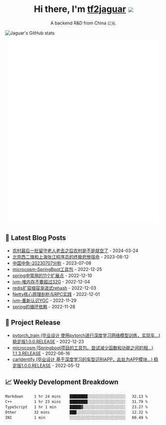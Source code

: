 <h1 align="center">Hi there, I'm <a href="https://tf2jaguar.github.io/" target="_blank">tf2jaguar</a> <img
src="https://github.com/blackcater/blackcater/raw/main/images/Hi.gif" height="32" /></h1>

<p align="center">A backend R&D from China 🇨🇳.</p>

<!-- github_readme_stats starts -->
![Jaguar's GitHub stats](https://github-readme-stats.vercel.app/api?username=tf2jaguar&count_private=true&show_icons=true&bg_color=30,e96443,904e95&icon_color=fff&&title_color=fff&text_color=fff)
<!-- github_readme_stats ends -->

<!-- custom_generate_github_stats starts -->
![](https://raw.githubusercontent.com/tf2jaguar/tf2jaguar/main/generated/overview.svg)
![](https://raw.githubusercontent.com/tf2jaguar/tf2jaguar/main/generated/languages.svg)
<!-- custom_generate_github_stats ends -->

## 📝 Latest Blog Posts

<!-- recent_blogs starts -->
* <a href='https://tf2jaguar.github.io/shanxi-rural-elderly-empty.html' target='_blank'>农村最后一批留守老人老去之后农村是不是就空了</a> - 2024-03-24
* <a href='https://tf2jaguar.github.io/life-beijing-shanghai-programer.html' target='_blank'>北京西二旗和上海张江程序员的终极悲惨宿命</a> - 2023-08-12
* <a href='https://tf2jaguar.github.io/sh601888-20230707.html' target='_blank'>中国中免-20230707分析</a> - 2023-07-08
* <a href='https://tf2jaguar.github.io/project-microcosm.html' target='_blank'>microcosm-SpringBoot工具包</a> - 2022-12-25
* <a href='https://tf2jaguar.github.io/srping-extension-point.html' target='_blank'>spring中常用的11个扩展点</a> - 2022-12-10
* <a href='https://tf2jaguar.github.io/jvm-heap-size.html' target='_blank'>jvm-堆内存不要超过32G</a> - 2022-12-04
* <a href='https://tf2jaguar.github.io/redis-progressive-rehash.html' target='_blank'>redis扩容缩容渐进式rehash</a> - 2022-12-03
* <a href='https://tf2jaguar.github.io/principle-of-netty-rpc-practice.html' target='_blank'>Netty核心原理剖析与RPC实践</a> - 2022-12-01
* <a href='https://tf2jaguar.github.io/jvm-gc-ygc.html' target='_blank'>jvm-重新认识YGC</a> - 2022-11-29
* <a href='https://tf2jaguar.github.io/spring-circular-dependency.html' target='_blank'>spring的循环依赖</a> - 2022-11-28
<!-- recent_blogs ends -->

## 🎯 Project Release

<!-- github_recent_releases starts -->
* <a href='https://github.com/tf2jaguar/pytorch_train/releases/tag/1.0.0.RELEASE' target='_blank'>pytorch_train (毕业设计 使用pytorch进行深度学习网络模型训练，实现车...) 稳定版1.0.0.RELEASE</a> - 2022-12-23
* <a href='https://github.com/tf2jaguar/microcosm/releases/tag/1.1.3.RELEASE' target='_blank'>microcosm (Springboot项目的工具包。尝试减少函数和功能之间的相...) 1.1.3.RELEASE</a> - 2022-06-16
* <a href='https://github.com/tf2jaguar/carIdentify/releases/tag/1.0.0.RELEASE' target='_blank'>carIdentify (毕业设计 基于深度学习的车型识别APP，此处为APP模块...) 稳定版1.0.0.RELEASE</a> - 2022-05-12
<!-- github_recent_releases ends -->

## 📈 Weekly Development Breakdown

<!--START_SECTION:waka-->

```txt
Markdown     1 hr 24 mins    ████████░░░░░░░░░░░░░░░░░   32.13 %
C++          1 hr 23 mins    ████████░░░░░░░░░░░░░░░░░   31.79 %
TypeScript   1 hr 1 min      █████▓░░░░░░░░░░░░░░░░░░░   23.27 %
Other        32 mins         ███░░░░░░░░░░░░░░░░░░░░░░   12.32 %
INI          1 min           ░░░░░░░░░░░░░░░░░░░░░░░░░   00.49 %
```

<!--END_SECTION:waka-->

